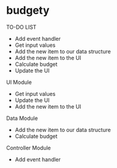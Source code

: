 # budgety

TO-DO LIST

- Add event handler
- Get input values
- Add the new item to our data structure
- Add the new item to the UI
- Calculate budget
- Update the UI


UI Module
- Get input values
- Update the UI
- Add the new item to the UI

Data Module
- Add the new item to our data structure
- Calculate budget

Controller Module
- Add event handler